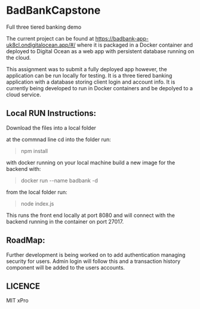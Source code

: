 # BadBankCapstone
Full three tiered banking demo

The current project can be found at https://badbank-app-uk8cl.ondigitalocean.app/#/ where it is packaged in a Docker container 
and deployed to Digital Ocean as a web app with persistent database running on the cloud. 

This assignment was to submit a fully deployed app however, the application can be run locally for testing.
It is a three tiered banking application with a database storing client login and account info.
It is currently being developed to run in Docker containers and be depolyed to a cloud service.

## Local RUN Instructions:
Download the files into a local folder

at the commnad line cd into the folder run:
  > npm install

with docker running on your local machine build a new image for the backend with:
  >docker run --name badbank -d

from the local folder run:
  > node index.js

This runs the front end locally at port 8080 and will connect with the backend running in the container on port 27017.

## RoadMap: 
Further development is being worked on to add authentication managing security for users. Admin login will follow this and 
a transaction history component will be added to the users accounts. 

## LICENCE
MIT xPro
